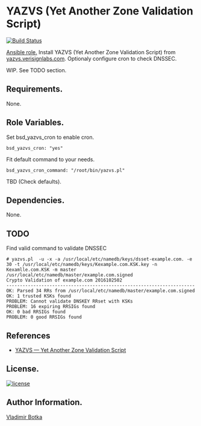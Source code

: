 YAZVS (Yet Another Zone Validation Script)
==========================================

[![Build Status](https://travis-ci.org/vbotka/ansible-yazvs.svg?branch=master)](https://travis-ci.org/vbotka/ansible-yazvs)

[Ansible role.](https://galaxy.ansible.com/vbotka/ansible-yazvs/) Install YAZVS (Yet Another Zone Validation Script) from [yazvs.verisignlabs.com](http://yazvs.verisignlabs.com/). Optionaly configure cron to check DNSSEC.

WIP. See TODO section.


Requirements.
------------

None.


Role Variables.
--------------

Set bsd_yazvs_cron to enable cron.

```
bsd_yazvs_cron: "yes"
```

Fit default command to your needs.

```
bsd_yazvs_cron_command: "/root/bin/yazvs.pl"
```

TBD (Check defaults).


Dependencies.
------------

None.


TODO
----

Find valid command to validate DNSSEC

```
# yazvs.pl  -u -x -a /usr/local/etc/namedb/keys/dsset-example.com. -e 30 -t /usr/local/etc/namedb/keys/Kexample.com.KSK.key -n Kexamlle.com.KSK -m master /usr/local/etc/namedb/master/example.com.signed
Crypto Validation of example.com 2016102502
----------------------------------------------------------------------
OK: Parsed 34 RRs from /usr/local/etc/namedb/master/example.com.signed
OK: 1 trusted KSKs found
PROBLEM: Cannot validate DNSKEY RRset with KSKs
PROBLEM: 16 expiring RRSIGs found
OK: 0 bad RRSIGs found
PROBLEM: 0 good RRSIGs found
```

References
----------

- [YAZVS — Yet Another Zone Validation Script](http://yazvs.verisignlabs.com/)


License.
-------

[![license](https://img.shields.io/badge/license-BSD-red.svg)](https://www.freebsd.org/doc/en/articles/bsdl-gpl/article.html)


Author Information.
------------------

[Vladimir Botka](https://botka.link)
